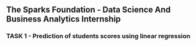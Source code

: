## The Sparks Foundation - Data Science And Business Analytics Internship
### TASK 1 - Prediction of students scores using linear regression
